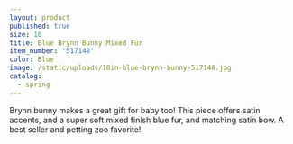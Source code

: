 ```yaml
---
layout: product
published: true
size: 10
title: Blue Brynn Bunny Mixed Fur
item_number: '517148'
color: Blue
image: /static/uploads/10in-blue-brynn-bunny-517148.jpg
catalog:
  - spring
---
```

Brynn bunny makes a great gift for baby too! This piece offers satin accents, and a super soft mixed finish blue fur, and matching satin bow. A best seller and petting zoo favorite!
